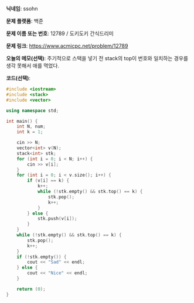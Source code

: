 **닉네임**: ssohn

**문제 플랫폼**: 백준

**문제 이름 또는 번호**: 12789 / 도키도키 간식드리미

**문제 링크**: https://www.acmicpc.net/problem/12789

**오늘의 메모(선택)**: 주기적으로 스택을 넣기 전 stack의 top이 번호와 일치하는 경우를 생각 못해서 애를 먹었다.

**코드(선택)**:

```c++
#include <iostream>
#include <stack>
#include <vector>

using namespace std;

int main() {
	int N, num;
	int k = 1;

	cin >> N;
	vector<int> v(N);
	stack<int> stk;
	for (int i = 0; i < N; i++) {
		cin >> v[i];
	}
	for (int i = 0; i < v.size(); i++) {
		if (v[i] == k) {
			k++;
			while (!stk.empty() && stk.top() == k) {
				stk.pop();
				k++;
			}
		} else {
			stk.push(v[i]);
		}
	}
	while (!stk.empty() && stk.top() == k) {
		stk.pop();
		k++;
	}
	if (!stk.empty()) {
		cout << "Sad" << endl;
	} else {
		cout << "Nice" << endl;
	}

	return (0);
}
```
